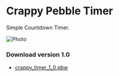 Crappy Pebble Timer
===================

Simple Countdown Timer. 

![Photo](http://d.pr/i/flhZ+)

### Download version 1.0
* [crappy_timer_1_0.pbw](hhttp://d.pr/f/sx4o+)
